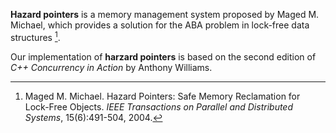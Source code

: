**Hazard pointers** is a memory management system proposed by Maged M. Michael,
which provides a solution for the ABA problem in lock-free data structures [^1].
[^1]: Maged M. Michael. Hazard Pointers: Safe Memory Reclamation for Lock-Free
      Objects. _IEEE Transactions on Parallel and Distributed Systems_,
      15(6):491-504, 2004.

Our implementation of **harzard pointers** is based on the second edition of
_C++ Concurrency in Action_ by Anthony Williams.
